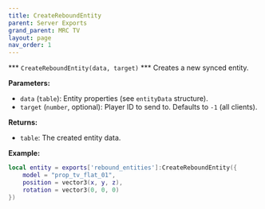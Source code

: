 ```yaml
--- 
title: CreateReboundEntity 
parent: Server Exports 
grand_parent: MRC TV 
layout: page
nav_order: 1 
--- 
```

*** `CreateReboundEntity(data, target)` ***
Creates a new synced entity.

**Parameters:**
- `data` (`table`): Entity properties (see `entityData` structure).
- `target` (`number`, optional): Player ID to send to. Defaults to `-1` (all clients).

**Returns:**
- `table`: The created entity data.

**Example:**
```lua
local entity = exports['rebound_entities']:CreateReboundEntity({
    model = "prop_tv_flat_01",
    position = vector3(x, y, z),
    rotation = vector3(0, 0, 0)
})
```
